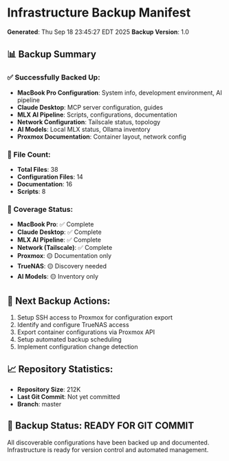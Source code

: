 # Infrastructure Backup Manifest

**Generated**: Thu Sep 18 23:45:27 EDT 2025
**Backup Version**: 1.0

## 📊 Backup Summary

### ✅ Successfully Backed Up:
- **MacBook Pro Configuration**: System info, development environment, AI pipeline
- **Claude Desktop**: MCP server configuration, guides
- **MLX AI Pipeline**: Scripts, configurations, documentation
- **Network Configuration**: Tailscale status, topology
- **AI Models**: Local MLX status, Ollama inventory
- **Proxmox Documentation**: Container layout, network config

### 📁 File Count:
- **Total Files**: 38
- **Configuration Files**: 14
- **Documentation**: 16
- **Scripts**: 8

### 🎯 Coverage Status:
- **MacBook Pro**: ✅ Complete
- **Claude Desktop**: ✅ Complete
- **MLX AI Pipeline**: ✅ Complete
- **Network (Tailscale)**: ✅ Complete
- **Proxmox**: 🟡 Documentation only
- **TrueNAS**: 🟡 Discovery needed
- **AI Models**: 🟡 Inventory only

## 🔄 Next Backup Actions:
1. Setup SSH access to Proxmox for configuration export
2. Identify and configure TrueNAS access
3. Export container configurations via Proxmox API
4. Setup automated backup scheduling
5. Implement configuration change detection

## 📈 Repository Statistics:
- **Repository Size**: 212K
- **Last Git Commit**: Not yet committed
- **Branch**: master

## 🎉 Backup Status: **READY FOR GIT COMMIT**

All discoverable configurations have been backed up and documented.
Infrastructure is ready for version control and automated management.
